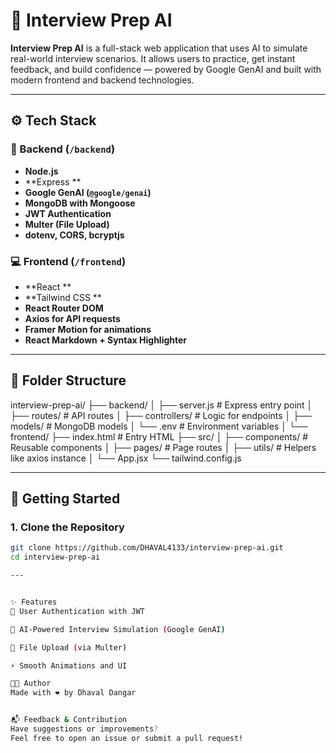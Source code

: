 # 🎯 Interview Prep AI

**Interview Prep AI** is a full-stack web application that uses AI to simulate real-world interview scenarios. It allows users to practice, get instant feedback, and build confidence — powered by Google GenAI and built with modern frontend and backend technologies.

---

## ⚙️ Tech Stack

### 🧠 Backend (`/backend`)
- **Node.js**
- **Express **
- **Google GenAI (`@google/genai`)**
- **MongoDB with Mongoose**
- **JWT Authentication**
- **Multer (File Upload)**
- **dotenv, CORS, bcryptjs**

### 💻 Frontend (`/frontend`)
- **React **
- **Tailwind CSS **
- **React Router DOM**
- **Axios for API requests**
- **Framer Motion for animations**
- **React Markdown + Syntax Highlighter**

---

## 📁 Folder Structure
interview-prep-ai/
├── backend/
│ ├── server.js # Express entry point
│ ├── routes/ # API routes
│ ├── controllers/ # Logic for endpoints
│ ├── models/ # MongoDB models
│ └── .env # Environment variables
│
└── frontend/
├── index.html # Entry HTML
├── src/
│ ├── components/ # Reusable components
│ ├── pages/ # Page routes
│ ├── utils/ # Helpers like axios instance
│ └── App.jsx
└── tailwind.config.js


---

## 🚀 Getting Started

### 1. Clone the Repository
```bash
git clone https://github.com/DHAVAL4133/interview-prep-ai.git
cd interview-prep-ai

---


✨ Features
🔐 User Authentication with JWT

🤖 AI-Powered Interview Simulation (Google GenAI)

📁 File Upload (via Multer)

⚡ Smooth Animations and UI

👨‍💻 Author
Made with ❤️ by Dhaval Dangar


📬 Feedback & Contribution
Have suggestions or improvements?
Feel free to open an issue or submit a pull request!



